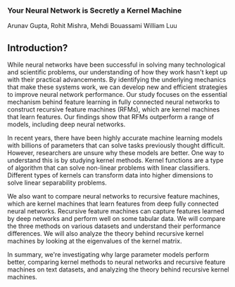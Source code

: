 ### Your Neural Network is Secretly a Kernel Machine

Arunav Gupta, Rohit Mishra, Mehdi Bouassami William Luu

## Introduction?

While neural networks have been successful in solving many technological and scientific problems, our understanding of how they work hasn't kept up with their practical advancements. By identifying the underlying mechanics that make these systems work, we can develop new and efficient strategies to improve neural network performance. Our study focuses on the essential mechanism behind feature learning in fully connected neural networks to construct recursive feature machines (RFMs), which are kernel machines that learn features. Our findings show that RFMs outperform a range of models, including deep neural networks.

In recent years, there have been highly accurate machine learning models with billions of parameters that can solve tasks previously thought difficult. However, researchers are unsure why these models are better. One way to understand this is by studying kernel methods. Kernel functions are a type of algorithm that can solve non-linear problems with linear classifiers. Different types of kernels can transform data into higher dimensions to solve linear separability problems.

We also want to compare neural networks to recursive feature machines, which are kernel machines that learn features from deep fully connected neural networks. Recursive feature machines can capture features learned by deep networks and perform well on some tabular data. We will compare the three methods on various datasets and understand their performance differences. We will also analyze the theory behind recursive kernel machines by looking at the eigenvalues of the kernel matrix.

In summary, we're investigating why large parameter models perform better, comparing kernel methods to neural networks and recursive feature machines on text datasets, and analyzing the theory behind recursive kernel machines.